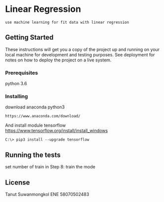 # Linear Regression

    use machine learning for fit data with linear regression

## Getting Started

These instructions will get you a copy of the project up and running on your local machine for development and testing purposes. See deployment for notes on how to deploy the project on a live system.

### Prerequisites

python 3.6


### Installing

download anaconda python3

```
https://www.anaconda.com/download/
```

And install module tensorflow
https://www.tensorflow.org/install/install_windows

```
C:\> pip3 install --upgrade tensorflow
```


## Running the tests

set number of train in Step 8: train the mode



## License

Tanut Suwanmongkol ENE 58070502483


